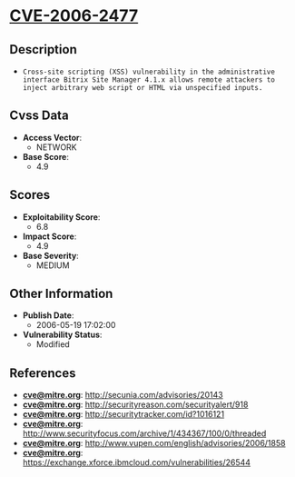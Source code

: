 
# [CVE-2006-2477](http://secunia.com/advisories/20143)

## Description

- `Cross-site scripting (XSS) vulnerability in the administrative interface Bitrix Site Manager 4.1.x allows remote attackers to inject arbitrary web script or HTML via unspecified inputs.`

## Cvss Data

- **Access Vector**:
  - NETWORK
- **Base Score**:
  - 4.9

## Scores

- **Exploitability Score**:
  - 6.8
- **Impact Score**:
  - 4.9
- **Base Severity**:
  - MEDIUM

## Other Information

- **Publish Date**:
  - 2006-05-19 17:02:00
- **Vulnerability Status**:
  - Modified

## References

- **cve@mitre.org**: http://secunia.com/advisories/20143
- **cve@mitre.org**: http://securityreason.com/securityalert/918
- **cve@mitre.org**: http://securitytracker.com/id?1016121
- **cve@mitre.org**: http://www.securityfocus.com/archive/1/434367/100/0/threaded
- **cve@mitre.org**: http://www.vupen.com/english/advisories/2006/1858
- **cve@mitre.org**: https://exchange.xforce.ibmcloud.com/vulnerabilities/26544
